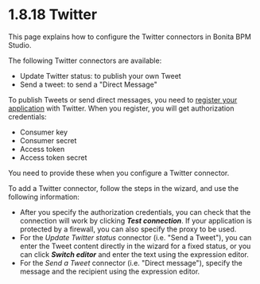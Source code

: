 # 1.8.18 Twitter

This page explains how to configure the Twitter connectors in Bonita BPM Studio.

The following Twitter connectors are available:

* Update Twitter status: to publish your own Tweet
* Send a tweet: to send a "Direct Message"

To publish Tweets or send direct messages, you need to [register your application](https://apps.twitter.com/) with Twitter. When you register, you will get authorization credentials:

* Consumer key
* Consumer secret
* Access token
* Access token secret

You need to provide these when you configure a Twitter connector.
  

To add a Twitter connector, follow the steps in the wizard, and use the following information:

* After you specify the authorization credentials, you can check that the connection will work by clicking **_Test connection_**. If your application is protected by a firewall, you can also specify the proxy to be used.
* For the
_Update Twitter status_ connector (i.e. "Send a Tweet"), you can enter the Tweet content directly in the wizard for a fixed status, or you can click **_Switch editor_** and enter the text using the expression editor.
* For the
_Send a Tweet_ connector (i.e. "Direct message"), specify the message and the recipient using the expression editor.